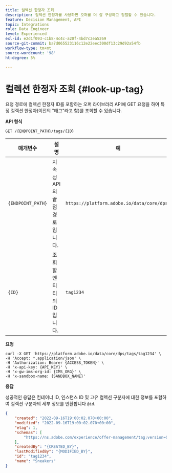 ```yaml
---
title: 컬렉션 한정자 조회
description: 컬렉션 한정자를 사용하면 오퍼를 더 잘 구성하고 정렬할 수 있습니다.
feature: Decision Management, API
topic: Integrations
role: Data Engineer
level: Experienced
exl-id: e2d1f093-c1b8-4c4c-a20f-4bd7c2ea5269
source-git-commit: ba7d065523116c12e22eec300df13c29d92a54fb
workflow-type: tm+mt
source-wordcount: '98'
ht-degree: 5%

---
```


# 컬렉션 한정자 조회 {#look-up-tag}

요청 경로에 컬렉션 한정자 ID를 포함하는 오퍼 라이브러리 API에 GET 요청을 하여 특정 컬렉션 한정자(이전의 &quot;태그&quot;라고 함)를 조회할 수 있습니다.

**API 형식**

```http
GET /{ENDPOINT_PATH}/tags/{ID}
```

| 매개변수 | 설명 | 예 |
| --------- | ----------- | ------- |
| `{ENDPOINT_PATH}` | 지속성 API의 끝점 경로입니다. | `https://platform.adobe.io/data/core/dps/` |
| `{ID}` | 조회할 엔티티의 ID입니다. | `tag1234` |

**요청**

```shell
curl -X GET 'https://platform.adobe.io/data/core/dps/tags/tag1234' \
-H 'Accept: *,application/json' \
-H 'Authorization: Bearer {ACCESS_TOKEN}' \
-H 'x-api-key: {API_KEY}' \
-H 'x-gw-ims-org-id: {IMS_ORG}' \
-H 'x-sandbox-name: {SANDBOX_NAME}'
```

**응답**

성공적인 응답은 컨테이너 ID, 인스턴스 ID 및 고유 컬렉션 구분자에 대한 정보를 포함하여 컬렉션 구분자의 세부 정보를 반환합니다 `@id`.

```json
{
    "created": "2022-09-16T19:00:02.070+00:00",
    "modified": "2022-09-16T19:00:02.070+00:00",
    "etag": 1,
    "schemas": [
        "https://ns.adobe.com/experience/offer-management/tag;version=0.1"
    ],
    "createdBy": "{CREATED_BY}",
    "lastModifiedBy": "{MODIFIED_BY}",
    "id": "tag1234",
    "name": "Sneakers"
}
```
